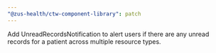 ```yaml
---
"@zus-health/ctw-component-library": patch
---
```


Add UnreadRecordsNotification to alert users if there are any unread records for a patient across multiple resource types.
